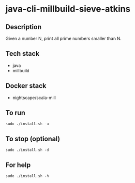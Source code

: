 # java-cli-millbuild-sieve-atkins

## Description
Given a number N, print all prime numbers smaller than N.

## Tech stack
- java
- millbuild

## Docker stack
- nightscape/scala-mill

## To run
`sudo ./install.sh -u`

## To stop (optional)
`sudo ./install.sh -d`

## For help
`sudo ./install.sh -h`